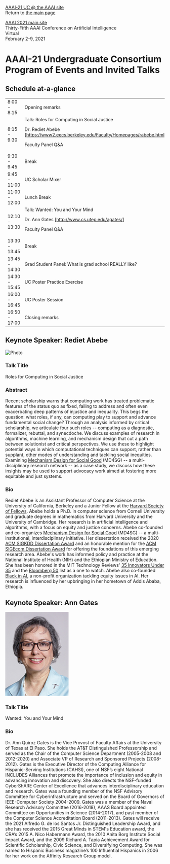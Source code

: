 [AAAI-21 UC @ the AAAI site ](https://aaai.org/Conferences/AAAI-21/undergraduate-consortium/)  
Return to [the main page](https://aaai-uc.github.io/)

[AAAI 2021 main site](http://aaai.org/Conferences/AAAI-21/)  
Thirty-Fifth AAAI Conference on Artificial Intelligence  
Virtual  
February 2-9, 2021


# AAAI-21 Undergraduate Consortium Program of Events and Invited Talks

## Schedule at-a-glance


<table>
  <tr>
   <td>8:00 - 8:15
   </td>
   <td>Opening remarks
   </td>
  </tr>
  <tr>
   <td>8:15 - 9:30
   </td>
   <td>Talk: Roles for Computing in Social Justice
<p>
Dr. Rediet Abebe [<a href="https://www2.eecs.berkeley.edu/Faculty/Homepages/rabebe.html">https://www2.eecs.berkeley.edu/Faculty/Homepages/rabebe.html</a>] 
<p>
Faculty Panel Q&A
  <tr>
   <td>9:30 - 9:45
   </td>
   <td>Break
   </td>
  </tr>
  <tr>
   <td>9:45 - 11:00
   </td>
   <td>UC Scholar Mixer
   </td>
  </tr>
  <tr>
   <td>11:00 - 12:00
   </td>
   <td>Lunch Break
   </td>
  </tr>
  <tr>
   <td>12:10 - 13:30
   </td>
   <td>Talk: Wanted: You and Your Mind
<p>
Dr. Ann Gates [<a href="http://www.cs.utep.edu/agates/">http://www.cs.utep.edu/agates/</a>]
<p>
Faculty Panel Q&A
  <tr>
   <td>13:30 - 13:45
   </td>
   <td>Break
   </td>
  </tr>
  <tr>
   <td>13:45 - 14:30
   </td>
   <td>Grad Student Panel: What is grad school REALLY like?
   </td>
  </tr>
  <tr>
   <td>14:30 - 15:45
   </td>
   <td>UC Poster Practice Exercise
   </td>
  </tr>
  <tr>
   <td>16:00 - 16:45
   </td>
   <td>UC Poster Session
   </td>
  </tr>
  <tr>
   <td>16:50 - 17:00
   </td>
   <td>Closing remarks
   </td>
  </tr>
</table>

## Keynote Speaker: Rediet Abebe
<img width="200" alt="Photo" src="https://www2.eecs.berkeley.edu/Faculty/Photos/Homepages/rabebe.jpg">

### Talk Title 
Roles for Computing in Social Justice

### Abstract
Recent scholarship warns that computing work has treated problematic features of the status quo as fixed, failing to address and often even exacerbating deep patterns of injustice and inequality. This begs the question: what roles, if any, can computing play to support and advance fundamental social change? Through an analysis informed by critical scholarship, we articulate four such roles -- computing as a diagnostic, formalizer, rebuttal, and synecdoche. We discuss examples of research in algorithms, machine learning, and mechanism design that cut a path between solutionist and critical perspectives. We use these to highlight potential ways in which computational techniques can support, rather than supplant, other modes of understanding and tackling social inequities. Examining [Mechanism Design for Social Good](https://www.md4sg.com/) (MD4SG) -- a multi-disciplinary research network -- as a case study, we discuss how these insights may be used to support advocacy work aimed at fostering more equitable and just systems.

### Bio 
Rediet Abebe is an Assistant Professor of Computer Science at the University of California, Berkeley and a Junior Fellow at the [Harvard Society of Fellows](https://socfell.fas.harvard.edu/senior-junior-fellows-current-academic-year). Abebe holds a Ph.D. in computer science from Cornell University and graduate degrees in mathematics from Harvard University and the University of Cambridge. Her research is in artificial intelligence and algorithms, with a focus on equity and justice concerns. Abebe co-founded and co-organizes [Mechanism Design for Social Good](https://www.md4sg.com/) (MD4SG) -- a multi-institutional, interdisciplinary initiative. Her dissertation received the 2020 [ACM SIGKDD Dissertation Award](https://www.kdd.org/awards/sigkdd-dissertation-award) and an honorable mention for the [ACM SIGEcom Dissertation Award](http://www.sigecom.org/award-phd.html) for offering the foundations of this emerging research area. Abebe's work has informed policy and practice at the National Institute of Health (NIH) and the Ethiopian Ministry of Education. She has been honored in the MIT Technology Reviews' [35 Innovators Under 35](https://www.technologyreview.com/innovators-under-35/2019) and the [Bloomberg 50](https://www.bloomberg.com/features/2018-bloomberg-50/#Abebe) list as a one to watch. Abebe also co-founded [Black in AI](https://blackinai.github.io/#/), a non-profit organization tackling equity issues in AI. Her research is influenced by her upbringing in her hometown of Addis Ababa, Ethiopia.


## Keynote Speaker: Ann Gates
<img width="200" alt="Photo" src="/2021/gates2s.jpg">
 
### Talk Title 
Wanted: You and Your Mind

### Bio 
Dr. Ann Quiroz Gates is the Vice Provost of Faculty Affairs at the University of Texas at El Paso. She holds the AT&T Distinguished Professorship and served as the Chair of the Computer Science Department (2005-2008 and 2012-2020) and Associate VP of Research and Sponsored Projects (2008-2012).  Gates is the Executive Director of the Computing Alliance for Hispanic-Serving Institutions (CAHSI), one of NSF’s eight National INCLUDES Alliances that promote the importance of inclusion and equity in advancing innovation and discovery. She also directs the NSF-funded CyberShARE Center of Excellence that advances interdisciplinary education and research. Gates was a founding member of the NSF Advisory Committee for Cyberinfrastructure and served on the Board of Governors of IEEE-Computer Society 2004-2009. Gates was a member of the Naval Research Advisory Committee (2016-2018), AAAS Board appointed Committee on Opportunities in Science (2014-2017), and past member of the Computer Science Accreditation Board (2011-2013). Gates will receive the 2021 Alfredo G. de los Santos Jr. Distinguished Leadership Award, and she has received the 2015 Great Minds in STEM's Education award, the CRA’s 2015 A. Nico Habermann Award, the 2010 Anita Borg Institute Social Impact Award, and the 2009 Richard A. Tapia Achievement Award for Scientific Scholarship, Civic Science, and Diversifying Computing. She was named to Hispanic Business magazine’s 100 Influential Hispanics in 2006 for her work on the Affinity Research Group model.



